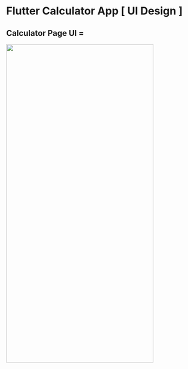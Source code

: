 # Flutter Calculator App [ UI Design ]

## Calculator Page UI =
<img src="https://user-images.githubusercontent.com/64002004/233388877-ed5d850c-a938-4671-81ac-ec816a20bfdf.png" width="393" height="852">

